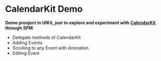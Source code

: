 # CalendarKit Demo
**Demo preoject in UIKit, just to explore and experiment with [CalendarKit](https://github.com/richardtop/CalendarKit) through SPM**
* Delegate methods of CalendarKit
* Adding Events
* Scrolling to any Event with Animation
* Editing Event
